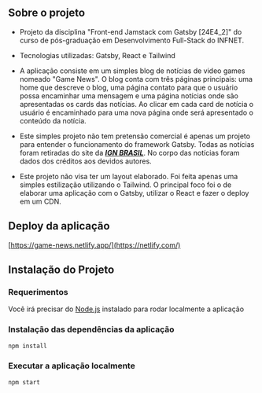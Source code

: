 ## Sobre o projeto

- Projeto da disciplina "Front-end Jamstack com Gatsby [24E4_2]" do curso de pós-graduação em Desenvolvimento Full-Stack do INFNET.

- Tecnologias utilizadas: Gatsby, React e Tailwind

- A aplicação consiste em um simples blog de notícias de video games nomeado "Game News".
  O blog conta com três páginas principais: uma home que descreve o blog, uma página contato para que o usuário possa encaminhar uma mensagem e uma página notícias onde são apresentadas os cards das notícias. Ao clicar em cada card de notícia o usuário é encaminhado para uma nova página onde será apresentado o conteúdo da notícia.

- Este simples projeto não tem pretensão comercial é apenas um projeto para entender o funcionamento do framework Gatsby. Todas as notícias foram retiradas do site da [**_IGN BRASIL_**](https://br.ign.com/). No corpo das notícias foram dados dos créditos aos devidos autores.

- Este projeto não visa ter um layout elaborado. Foi feita apenas uma simples estilização utilizando o Tailwind. O principal foco foi o de elaborar uma aplicação com o Gatsby, utilizar o React e fazer o deploy em um CDN.

## Deploy da aplicação

[https://game-news.netlify.app/](https://netlify.com/)

## Instalação do Projeto

### Requerimentos

Você irá precisar do [Node.js](https://nodejs.org/en) instalado para rodar localmente a aplicação

### Instalação das dependências da aplicação

```bash
npm install
```

### Executar a aplicação localmente

```bash
npm start
```

